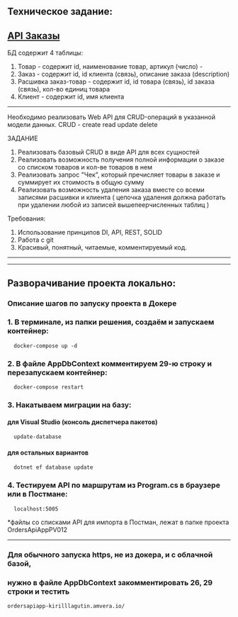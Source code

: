 ## Техническое задание:
## [API Заказы](https://ordersapiapp-kirilllagutin.amvera.io/)
БД содержит 4 таблицы:
1) Товар - содержит id, наименование товар, артикул (число) - 
2) Заказ - содержит id, id клиента (связь), описание заказа (description)
3) Расшивка заказ-товар - содержит id, id товара (связь), id заказа (связь), кол-во единиц товара
4) Клиент - содержит id, имя клиента

-----
Необходимо реализовать Web API для CRUD-операций в указанной модели данных.
CRUD - create read update delete

ЗАДАНИЕ
1. Реализовать базовый CRUD в виде API для всех сущностей
2. Реализовать возможность получения полной информации о заказе со списком товаров и кол-ве товаров в нем
3. Реализовать запрос "Чек", который пречисляет товары в заказе и суммирует их стоимость в общую сумму
4. Реализовать возможность удаления заказа вместе со всеми записями расшивки и клиента (
	цепочка удаления должна работать при удалении любой из записей вышепеерчисленных таблиц
)

Требования:
1. Использование принципов DI, API, REST, SOLID
2. Работа с git
3. Красивый, понятный, читаемые, комментируемый код.
-----
-----

## Разворачивание проекта локально:

### Описание шагов по запуску проекта в Докере

  ### 1. В терминале, из папки решения, создаём и запускаем контейнер: 
  
      docker-compose up -d
      
  ### 2. В файле AppDbContext комментируем 29-ю строку и перезапускаем контейнер: 
  
      docker-compose restart
      
  ### 3. Накатываем миграции на базу: 
  #### для Visual Studio (консоль диспетчера пакетов)
      update-database
  #### для остальных вариантов
      dotnet ef database update
      
  ### 4. Тестируем API по маршрутам из Program.cs в браузере или в Постмане: 
  
      localhost:5005
      
*файлы со списками API для импорта в Постман, лежат в папке проекта OrdersApiAppPV012

-----
 
 ### Для обычного запуска https, не из докера, и с облачной базой, 
 ### нужно в файле AppDbContext закомментировать 26, 29 строки и тестить
 	ordersapiapp-kirilllagutin.amvera.io/
